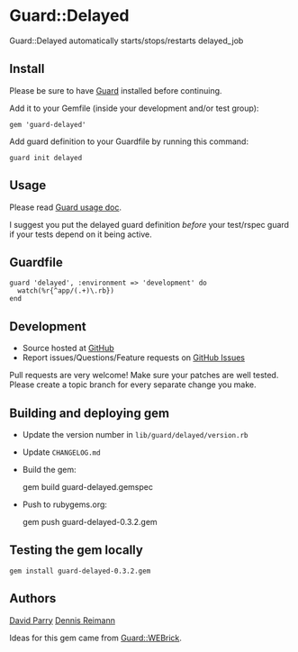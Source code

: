 # Guard::Delayed

Guard::Delayed automatically starts/stops/restarts delayed_job

## Install

Please be sure to have [Guard](http://github.com/guard/guard) installed before continuing.

Add it to your Gemfile (inside your development and/or test group):

    gem 'guard-delayed'

Add guard definition to your Guardfile by running this command:

    guard init delayed

## Usage

Please read [Guard usage doc](http://github.com/guard/guard#readme).

I suggest you put the delayed guard definition *before* your test/rspec guard if your tests depend on it being active.

## Guardfile

    guard 'delayed', :environment => 'development' do
      watch(%r{^app/(.+)\.rb})
    end

## Development

 * Source hosted at [GitHub](http://github.com/suranyami/guard-delayed)
 * Report issues/Questions/Feature requests on [GitHub Issues](http://github.com/suranyami/guard-delayed/issues)

Pull requests are very welcome! Make sure your patches are well tested.
Please create a topic branch for every separate change you make.

## Building and deploying gem

 * Update the version number in `lib/guard/delayed/version.rb`
 * Update `CHANGELOG.md`
 * Build the gem:

    gem build guard-delayed.gemspec

 * Push to rubygems.org:

    gem push guard-delayed-0.3.2.gem

## Testing the gem locally

    gem install guard-delayed-0.3.2.gem


## Authors

[David Parry](https://github.com/suranyami)
[Dennis Reimann](https://github.com/dbloete)

Ideas for this gem came from [Guard::WEBrick](http://github.com/fnichol/guard-webrick).
